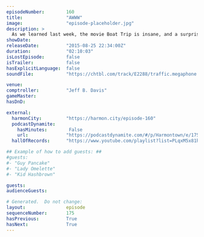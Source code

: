 ```yaml
---
episodeNumber:        160
title:                "AWWW"
image:                "episode-placeholder.jpg"
description: >
  As we learned last week, the movie Boat Trip is insane, and a surprise drop in from Horatio Sanz discusses just how strange working on it really was. Later, the audiences awwws. Watch the video at harmontown.com/live!
showDate:             
releaseDate:          "2015-08-25 22:34:00Z"
duration:             "02:10:03"
isLostEpisode:        false
isTrailer:            false
hasExplicitLanguage:  false
soundFile:            "https://chtbl.com/track/E2288/traffic.megaphone.fm/STA1030279687.mp3?updated=1561412499"

venue:                
comptroller:          "Jeff B. Davis"
gameMaster:           
hasDnD:               

external:
  harmonCity:         "https://harmon.city/episode-160"
  podcastDynamite:
    hasMinutes:        False
    url:              "https://podcastdynamite.com/#/p/Harmontown/e/175/160"
  hallOfRecords:      "https://www.youtube.com/playlist?list=PLqxM5x81hNOYEh5ZOwRnaQGycBb1EMFin"

## Example of how to add guests: ##
#guests:
#- "Guy Pancake"
#- "Lady Omelette"
#- "Kid Hashbrown"

guests:
audienceGuests:

# Generated.  Do not change:
layout:               episode
sequenceNumber:       175
hasPrevious:          True
hasNext:              True
---
```


<!-- The episode description will be rendered here -->
<!-- Add your content below here -->

